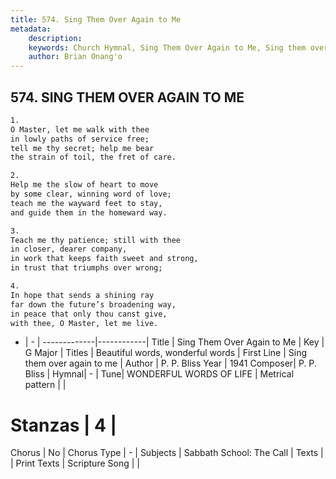```yaml
---
title: 574. Sing Them Over Again to Me
metadata:
    description: 
    keywords: Church Hymnal, Sing Them Over Again to Me, Sing them over again to me , Beautiful words, wonderful words 
    author: Brian Onang'o
---
```



## 574. SING THEM OVER AGAIN TO ME

```txt
1.
O Master, let me walk with thee
in lowly paths of service free;
tell me thy secret; help me bear
the strain of toil, the fret of care.

2.
Help me the slow of heart to move
by some clear, winning word of love;
teach me the wayward feet to stay,
and guide them in the homeward way.

3.
Teach me thy patience; still with thee
in closer, dearer company,
in work that keeps faith sweet and strong,
in trust that triumphs over wrong;

4.
In hope that sends a shining ray
far down the future’s broadening way,
in peace that only thou canst give,
with thee, O Master, let me live.
```

- |   -  |
-------------|------------|
Title | Sing Them Over Again to Me |
Key | G Major |
Titles | Beautiful words, wonderful words  |
First Line | Sing them over again to me  |
Author | P. P. Bliss
Year | 1941
Composer| P. P. Bliss |
Hymnal|  - |
Tune| WONDERFUL WORDS OF LIFE |
Metrical pattern | |
# Stanzas | 4 |
Chorus | No |
Chorus Type | - |
Subjects | Sabbath School: The Call |
Texts |  |
Print Texts | 
Scripture Song |  |
  
